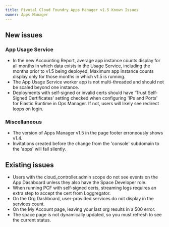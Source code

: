 ```yaml
---
title: Pivotal Cloud Foundry Apps Manager v1.5 Known Issues
owner: Apps Manager
---
```


## New issues

### App Usage Service

* In the new Accounting Report, average app instance counts display for all months in which data exists in the Usage Service, including the months prior to v1.5 being deployed. Maximum app instance counts display only for those months in which v1.5 is running.
* The App Usage Service worker app is not multi-threaded and should not be scaled beyond one instance.
* Deployments with self-signed or invalid certs should have 'Trust Self-Signed Certificates' setting checked when configuring 'IPs and Ports' for Elastic Runtime in Ops Manager. If not, users will likely see redirect loops on login.

### Miscellaneous

* The version of Apps Manager v1.5 in the page footer erroneously shows v1.4.
* Invitations created before the change from the 'console' subdomain to the 'apps' will fail silently.

## Existing issues

* Users with the cloud_controller.admin scope do not see events on the App Dashboard unless they also have the Space Developer role.
* When running PCF with self-signed certs, streaming logs requires an extra step to accept the cert from Loggregator.
* On the Org Dashboard, user-provided services do not display in the services count.
* On the My Account page, leaving your last org results in a 500 error.
* The space page is not dynamically updated, so you must refresh to see the current status.